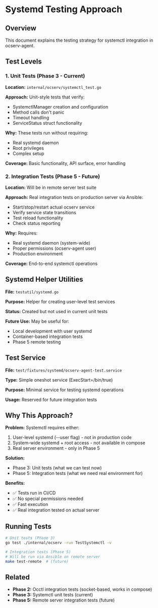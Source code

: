 # Systemd Testing Approach

## Overview

This document explains the testing strategy for systemctl integration in ocserv-agent.

## Test Levels

### 1. Unit Tests (Phase 3 - Current)

**Location:** `internal/ocserv/systemctl_test.go`

**Approach:** Unit-style tests that verify:
- SystemctlManager creation and configuration
- Method calls don't panic
- Timeout handling
- ServiceStatus struct functionality

**Why:** These tests run without requiring:
- Real systemd daemon
- Root privileges
- Complex setup

**Coverage:** Basic functionality, API surface, error handling

### 2. Integration Tests (Phase 5 - Future)

**Location:** Will be in remote server test suite

**Approach:** Real integration tests on production server via Ansible:
- Start/stop/restart actual ocserv service
- Verify service state transitions
- Test reload functionality
- Check status reporting

**Why:** Requires:
- Real systemd daemon (system-wide)
- Proper permissions (ocserv-agent user)
- Production environment

**Coverage:** End-to-end systemctl operations

## Systemd Helper Utilities

**File:** `testutil/systemd.go`

**Purpose:** Helper for creating user-level test services

**Status:** Created but not used in current unit tests

**Future Use:** May be useful for:
- Local development with user systemd
- Container-based integration tests
- Phase 5 remote testing

## Test Service

**File:** `test/fixtures/systemd/ocserv-agent-test.service`

**Type:** Simple oneshot service (ExecStart=/bin/true)

**Purpose:** Minimal service for testing systemd operations

**Usage:** Reserved for future integration tests

## Why This Approach?

**Problem:** Systemctl requires either:
1. User-level systemd (--user flag) - not in production code
2. System-wide systemd + root access - not available in compose
3. Real server environment - only in Phase 5

**Solution:**
- Phase 3: Unit tests (what we can test now)
- Phase 5: Integration tests (what we need real environment for)

**Benefits:**
- ✅ Tests run in CI/CD
- ✅ No special permissions needed
- ✅ Fast execution
- ✅ Real integration tested on actual server

## Running Tests

```bash
# Unit tests (Phase 3)
go test ./internal/ocserv -run TestSystemctl -v

# Integration tests (Phase 5)
# Will be run via Ansible on remote server
make test-remote  # (future)
```

## Related

- **Phase 2:** Occtl integration tests (socket-based, works in compose)
- **Phase 3:** Systemctl unit tests (current)
- **Phase 5:** Remote server integration tests (future)
